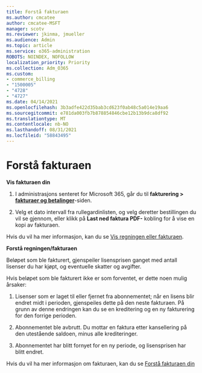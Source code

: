 ```yaml
---
title: Forstå fakturaen
ms.author: cmcatee
author: cmcatee-MSFT
manager: scotv
ms.reviewer: jkinma, jmueller
ms.audience: Admin
ms.topic: article
ms.service: o365-administration
ROBOTS: NOINDEX, NOFOLLOW
localization_priority: Priority
ms.collection: Adm_O365
ms.custom:
- commerce_billing
- "1500005"
- "4728"
- "4727"
ms.date: 04/14/2021
ms.openlocfilehash: 3b3adfe422d35bab3cd623f0ab48c5a014e19aa6
ms.sourcegitcommit: e781da003fb7b878854846cbe12b13b9dca8df92
ms.translationtype: MT
ms.contentlocale: nb-NO
ms.lasthandoff: 08/31/2021
ms.locfileid: "58843495"
---
```

# <a name="understand-your-bill"></a>Forstå fakturaen

**Vis fakturaen din**

1. I administrasjons senteret for Microsoft 365, går du til **fakturering > [fakturaer og betalinger](https://go.microsoft.com/fwlink/p/?linkid=848039)**-siden.

2. Velg et dato intervall fra rullegardinlisten, og velg deretter bestillingen du vil se gjennom, eller klikk på **Last ned faktura PDF-** kobling for å vise en kopi av fakturaen.

Hvis du vil ha mer informasjon, kan du se [Vis regningen eller fakturaen](https://docs.microsoft.com/microsoft-365/commerce/billing-and-payments/view-your-bill-or-invoice).

**Forstå regningen/fakturaen**

Beløpet som ble fakturert, gjenspeiler lisensprisen ganget med antall lisenser du har kjøpt, og eventuelle skatter og avgifter.

Hvis beløpet som ble fakturert ikke er som forventet, er dette noen mulig årsaker:

1. Lisenser som er laget til eller fjernet fra abonnementet; når en lisens blir endret midt i perioden, gjenspeiles dette på den neste fakturaen.  På grunn av denne endringen kan du se en kreditering og en ny fakturering for den forrige perioden.

2. Abonnementet ble avbrutt.  Du mottar en faktura etter kansellering på den utestående saldoen, minus alle krediteringer.

3. Abonnementet har blitt fornyet for en ny periode, og lisensprisen har blitt endret.  

Hvis du vil ha mer informasjon om fakturaen, kan du se [Forstå fakturaen din](https://support.office.com/article/Understand-your-invoice-for-Office-365-for-business-0724b428-fb59-4962-8c37-6674166d7507)
